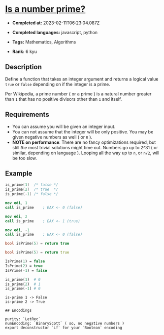 # [Is a number prime?](https://www.codewars.com/kata/5262119038c0985a5b00029f)

- **Completed at:** 2023-02-11T06:23:04.087Z

- **Completed languages:** javascript, python

- **Tags:** Mathematics, Algorithms

- **Rank:** 6 kyu

## Description

Define a function that takes an integer argument and returns a logical value `true` or `false` depending on if the integer is a prime.

Per Wikipedia, a prime number ( or a prime ) is a natural number greater than `1` that has no positive divisors other than `1` and itself.

## Requirements

* You can assume you will be given an integer input.
* You can not assume that the integer will be only positive. You may be given negative numbers as well ( or `0` ).
* **NOTE on performance**: There are no fancy optimizations required, but still _the_ most trivial solutions might time out. Numbers go up to 2^31 ( or similar, depending on language ). Looping all the way up to `n`, or `n/2`, will be too slow.

## Example

```c
is_prime(1)  /* false */
is_prime(2)  /* true  */
is_prime(-1) /* false */
```
```nasm    
mov edi, 1
call is_prime    ; EAX <- 0 (false)

mov edi, 2
call is_prime    ; EAX <- 1 (true)

mov edi, -1
call is_prime    ; EAX <- 0 (false)
```
```c++
bool isPrime(5) = return true
```
```d
bool isPrime(5) = return true
```
```pascal
IsPrime(1) = false
IsPrime(2) = true
IsPrime(-1) = false
```
```perl
is_prime(1)  # 0
is_prime(2)  # 1
is_prime(-1) # 0
```
```lambdacalc
is-prime 1 -> False
is-prime 2 -> True
```

~~~if:lambdacalc
## Encodings

purity: `LetRec`  
numEncoding: `BinaryScott` ( so, no negative numbers )  
export deconstructor `if` for your `Boolean` encoding  
~~~
